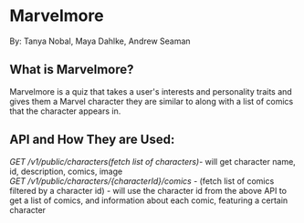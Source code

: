 # Marvelmore
By: Tanya Nobal, Maya Dahlke, Andrew Seaman

## What is Marvelmore?

Marvelmore is a quiz that takes a user's interests and personality traits and gives them a Marvel character they are similar to along with a list of comics that the character appears in.

## API and How They are Used:

*GET /v1/public/characters(fetch list of characters)*- will get character name, id, description, comics, image  
*GET /v1/public/characters/{characterId}/comics* - (fetch list of comics filtered by a character id) - will use the character id from the above API to get a list of comics, and information about each comic, featuring a certain character 
